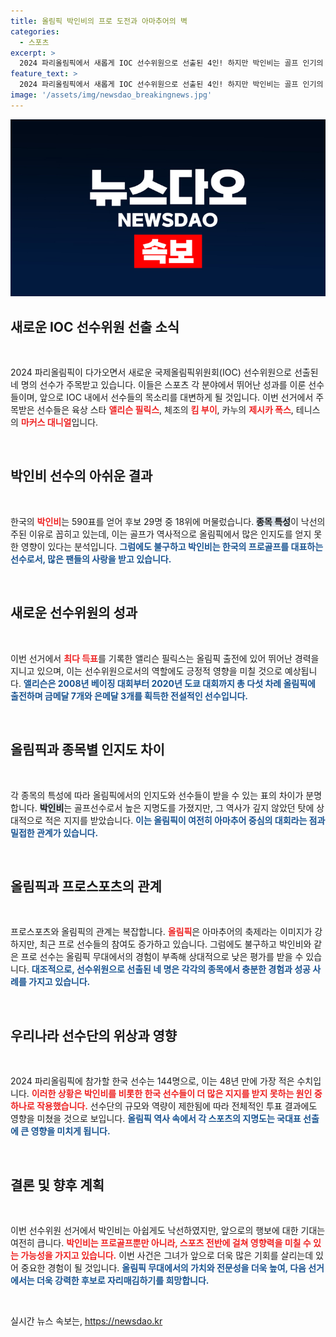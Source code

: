 ```yaml
---
title: 올림픽 박인비의 프로 도전과 아마추어의 벽
categories:
  - 스포츠
excerpt: >
  2024 파리올림픽에서 새롭게 IOC 선수위원으로 선출된 4인! 하지만 박인비는 골프 인기의 한계를 넘지 못하며 18위에 그쳤다. 과연 가장 뜨거운 올림픽 이슈는 무엇일까? 클릭하고 확인해보세요!
feature_text: >
  2024 파리올림픽에서 새롭게 IOC 선수위원으로 선출된 4인! 하지만 박인비는 골프 인기의 한계를 넘지 못하며 18위에 그쳤다. 과연 가장 뜨거운 올림픽 이슈는 무엇일까? 클릭하고 확인해보세요!
image: '/assets/img/newsdao_breakingnews.jpg'
---
```


<p><img src="/assets/img/newsdao_breakingnews.jpg" alt="cryptoinkorea 속보" /></p>

<h2 data-ke-size="size26">새로운 IOC 선수위원 선출 소식</h2>

<p data-ke-size="size16">&nbsp;</p>

<p data-ke-size="size16">2024 파리올림픽이 다가오면서 새로운 국제올림픽위원회(IOC) 선수위원으로 선출된 네 명의 선수가 주목받고 있습니다. 이들은 스포츠 각 분야에서 뛰어난 성과를 이룬 선수들이며, 앞으로 IOC 내에서 선수들의 목소리를 대변하게 될 것입니다. 이번 선거에서 주목받은 선수들은 육상 스타 <b><span style="color: #ee2323;">앨리슨 필릭스</span></b>, 체조의 <b><span style="color: #ee2323;">킴 부이</span></b>, 카누의 <b><span style="color: #ee2323;">제시카 폭스</span></b>, 테니스의 <b><span style="color: #ee2323;">마커스 대니얼</span></b>입니다.</p>

<p data-ke-size="size16">&nbsp;</p>

<h2 data-ke-size="size26">박인비 선수의 아쉬운 결과</h2>

<p data-ke-size="size16">&nbsp;</p>

<p data-ke-size="size16">한국의 <b><span style="color: #ee2323;">박인비</span></b>는 590표를 얻어 후보 29명 중 18위에 머물렀습니다. <b><span style="background-color: #21538527;">종목 특성</span></b>이 낙선의 주된 이유로 꼽히고 있는데, 이는 골프가 역사적으로 올림픽에서 많은 인지도를 얻지 못한 영향이 있다는 분석입니다. <b><span style="color: #1a5490;">그럼에도 불구하고 박인비는 한국의 프로골프를 대표하는 선수로서, 많은 팬들의 사랑을 받고 있습니다.</span></b></p>

<p data-ke-size="size16">&nbsp;</p>

<h2 data-ke-size="size26">새로운 선수위원의 성과</h2>

<p data-ke-size="size16">&nbsp;</p>

<p data-ke-size="size16">이번 선거에서 <b><span style="color: #ee2323;">최다 득표</span></b>를 기록한 앨리슨 필릭스는 올림픽 출전에 있어 뛰어난 경력을 지니고 있으며, 이는 선수위원으로서의 역할에도 긍정적 영향을 미칠 것으로 예상됩니다. <b><span style="color: #1a5490;">앨리슨은 2008년 베이징 대회부터 2020년 도쿄 대회까지 총 다섯 차례 올림픽에 출전하며 금메달 7개와 은메달 3개를 획득한 전설적인 선수입니다.</span></b></p>

<p data-ke-size="size16">&nbsp;</p>

<h2 data-ke-size="size26">올림픽과 종목별 인지도 차이</h2>

<p data-ke-size="size16">&nbsp;</p>

<p data-ke-size="size16">각 종목의 특성에 따라 올림픽에서의 인지도와 선수들이 받을 수 있는 표의 차이가 분명합니다. <b><span style="background-color: #21538527;">박인비</span></b>는 골프선수로서 높은 지명도를 가졌지만, 그 역사가 깊지 않았던 탓에 상대적으로 적은 지지를 받았습니다. <b><span style="color: #1a5490;">이는 올림픽이 여전히 아마추어 중심의 대회라는 점과 밀접한 관계가 있습니다.</span></b></p>

<p data-ke-size="size16">&nbsp;</p>

<h2 data-ke-size="size26">올림픽과 프로스포츠의 관계</h2>

<p data-ke-size="size16">&nbsp;</p>

<p data-ke-size="size16">프로스포츠와 올림픽의 관계는 복잡합니다. <b><span style="color: #ee2323;">올림픽</span></b>은 아마추어의 축제라는 이미지가 강하지만, 최근 프로 선수들의 참여도 증가하고 있습니다. 그럼에도 불구하고 박인비와 같은 프로 선수는 올림픽 무대에서의 경험이 부족해 상대적으로 낮은 평가를 받을 수 있습니다. <b><span style="color: #1a5490;">대조적으로, 선수위원으로 선출된 네 명은 각각의 종목에서 충분한 경험과 성공 사례를 가지고 있습니다.</span></b></p>

<p data-ke-size="size16">&nbsp;</p>

<h2 data-ke-size="size26">우리나라 선수단의 위상과 영향</h2>

<p data-ke-size="size16">&nbsp;</p>

<p data-ke-size="size16">2024 파리올림픽에 참가할 한국 선수는 144명으로, 이는 48년 만에 가장 적은 수치입니다. <b><span style="color: #ee2323;">이러한 상황은 박인비를 비롯한 한국 선수들이 더 많은 지지를 받지 못하는 원인 중 하나로 작용했습니다.</span></b> 선수단의 규모와 역량이 제한됨에 따라 전체적인 투표 결과에도 영향을 미쳤을 것으로 보입니다. <b><span style="color: #1a5490;">올림픽 역사 속에서 각 스포츠의 지명도는 국대표 선출에 큰 영향을 미치게 됩니다.</span></b></p>

<p data-ke-size="size16">&nbsp;</p>

<h2 data-ke-size="size26">결론 및 향후 계획</h2>

<p data-ke-size="size16">&nbsp;</p>

<p data-ke-size="size16">이번 선수위원 선거에서 박인비는 아쉽게도 낙선하였지만, 앞으로의 행보에 대한 기대는 여전히 큽니다. <b><span style="color: #ee2323;">박인비는 프로골프뿐만 아니라, 스포츠 전반에 걸쳐 영향력을 미칠 수 있는 가능성을 가지고 있습니다.</span></b> 이번 사건은 그녀가 앞으로 더욱 많은 기회를 살리는데 있어 중요한 경험이 될 것입니다. <b><span style="color: #1a5490;">올림픽 무대에서의 가치와 전문성을 더욱 높여, 다음 선거에서는 더욱 강력한 후보로 자리매김하기를 희망합니다.</span></b></p>

<p data-ke-size="size16">&nbsp;</p>
실시간 뉴스 속보는, <a href="https://newsdao.kr" rel="dofollow">https://newsdao.kr</a>


